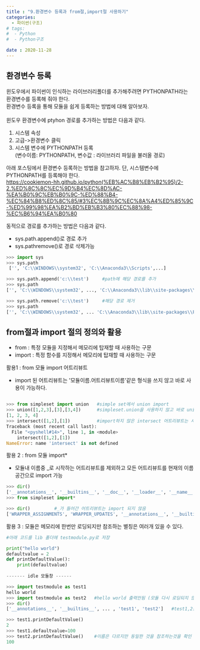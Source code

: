 ```yaml
---
title : "9.환경변수 등록과 from절,import절 사용하기"
categories:
  - 파이썬(구조)
# tags:
#  - Python
#  - Python구조

date : 2020-11-28
---
```


환경변수 등록 
---

윈도우에서 파이썬이 인식하는 라이브러리폴더를 추가해주려면 PYTHONPATH라는 환경변수를 등록해 줘야 한다.  
환경변수 등록을 통해 모듈을 쉽게 등록하는 방법에 대해 알아보자.  
<br>
윈도우 환경변수에 ptyhon 경로를 추가하는 방법은 다음과 같다.  
1. 시스템 속성
2. 고급->환경변수 클릭
3. 시스템 변수에 PYTHONPATH 등록  
(변수이름: PYTHONPATH, 변수값 : 라이브러리 파일을 불러올 경로)  

아래 포스팅에서 환경변수 등록하는 방법을 참고하자. 단, 시스템변수에 PYTHONPATH를 등록해야 한다.   
<https://cookiemon-hh.github.io/python(%EB%AC%B8%EB%B2%95)/2-2.%ED%8C%8C%EC%9D%B4%EC%8D%AC-%EA%B0%9C%EB%B0%9C-%ED%88%B4-%EC%84%B8%ED%8C%85/#3%EC%8B%9C%EC%8A%A4%ED%85%9C-%ED%99%98%EA%B2%BD%EB%B3%80%EC%88%98-%EC%B6%94%EA%B0%80>

동적으로 경로를 추가하는 방법은 다음과 같다.  
- sys.path.append()로 경로 추가 
- sys.pathremove()로 경로 삭제가능
```python 
>>> import sys
>>> sys.path 
 ['', 'C:\\WINDOWS\\system32', 'C:\\Anaconda3\\Scripts',...]

>>> sys.path.append('c:\\test')     #path에 해당 경로를 추가
>>> sys.path
['', 'C:\\WINDOWS\\system32', ..., 'C:\\Anaconda3\\lib\\site-packages\\Pythonwin', 'c:\\test']  #추가됨

>>> sys.path.remove('c:\\test')     #해당 경로 제거
>>> sys.path
['', 'C:\\WINDOWS\\system32', ... 'C:\\Anaconda3\\lib\\site-packages\\Pythonwin']               #삭제됨

```

from절과 import 절의 정의와 활용 
--- 
- from : 특정 모듈을 지정해서 메모리에 탑재할 때 사용하는 구문  
- import : 특정 함수를 지정해서 메모리에 탑재할 때 사용하는 구문  

활용1 : from 모듈 import 어트리뷰트  
- import 된 어트리뷰트는 '모듈이름.어트리뷰트이름'같은 형식을 쓰지 않고 바로 사용이 가능하다.  

```python 

>>> from simpleset import union   #simple set에서 union import 
>>> union([1,2,3],[3],[3,4])      #simpleset.union을 사용하지 않고 바로 union 사용 가능
[1, 2, 3, 4]
>>> intersect([1,2],[1])          #import하지 않은 intersect 어트리뷰트는 사용할 수 없음
Traceback (most recent call last):
  File "<pyshell#14>", line 1, in <module>
    intersect([1,2],[1])
NameError: name 'intersect' is not defined

```

활용 2 : from 모듈 import*    
- 모듈내 이름중 _로 시작하는 어트리뷰트를 제외하고 모든 어트리뷰트를 현재의 이름공간으로 import 가능  

```python
>>> dir()
['__annotations__', '__builtins__', '__doc__', '__loader__', '__name__', '__package__', '__spec__']
>>> from simpleset import*

>>> dir()         #_가 들어간 어트리뷰트는 import 되지 않음
['WRAPPER_ASSIGNMENTS', 'WRAPPER_UPDATES', '__annotations__', '__builtins__', ... 'union', 'update_wrapper', 'wraps']

```

활용 3 : 모듈은 메모리에 한번만 로딩되지만 참조하는 별칭은 여러개 있을 수 있다.  

```python 
#아래 코드를 lib 폴더에 testmodule.py로 저장 

print("hello world")
defaultvalue = 2
def printDefaultValue():
    print(defaultvalue)
    
------- idle 모듈창 ------

>>> import testmodule as test1
hello world
>>> import testmodule as test2   #hello world 출력안됨 (모듈 다시 로딩되지 않음)
>>> dir()
['__annotations__', '__builtins__', ... , 'test1', 'test2']   #test1,2는 각각 이름공간을 가짐

>>> test1.printDefaultValue()
2
>>> test1.defaultvalue=100
>>> test2.printDefaultValue()    #이름은 다르지만 동일한 것을 참조하는것을 확인
100


```

